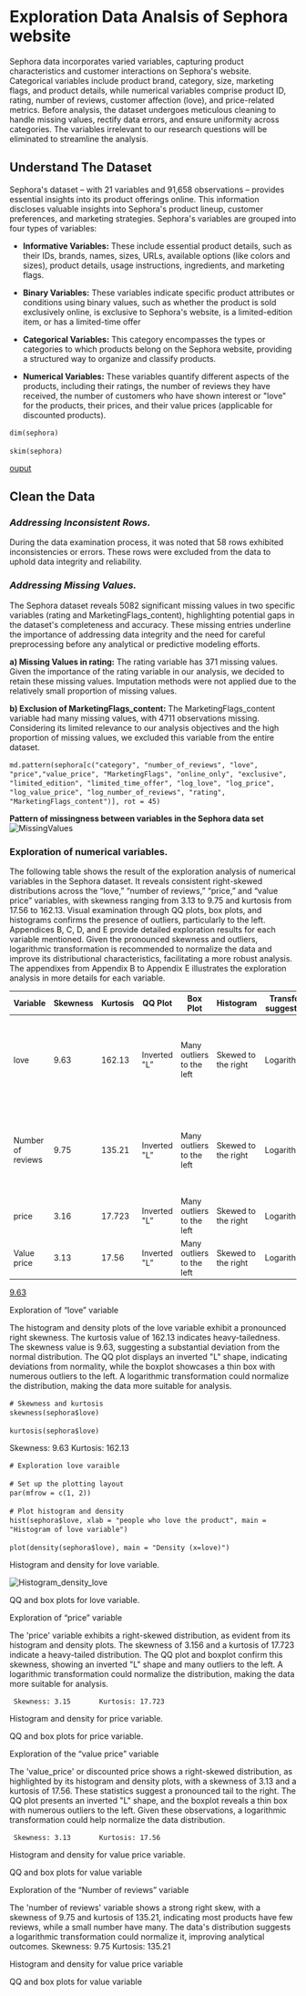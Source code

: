 # Exploration Data Analsis of Sephora website

Sephora data incorporates varied variables, capturing product characteristics and customer interactions on Sephora's website. Categorical variables include product brand, category, size, marketing flags, and product details, while numerical variables comprise product ID, rating, number of reviews, customer affection (love), and price-related metrics. Before analysis, the dataset undergoes meticulous cleaning to handle missing values, rectify data errors, and ensure uniformity across categories. The variables irrelevant to our research questions will be eliminated to streamline the analysis. 

## Understand The Dataset

Sephora's dataset – with 21 variables and 91,658 observations – provides essential insights into its product offerings online. This information discloses valuable insights into Sephora's product lineup, customer preferences, and marketing strategies. Sephora's variables are grouped into four types of variables:

-   **Informative Variables:** These include essential product details, such as their IDs, brands, names, sizes, URLs, available options (like colors and sizes), product details, usage instructions, ingredients, and marketing flags. 

-   **Binary Variables:** These variables indicate specific product attributes or conditions using binary values, such as whether the product is sold exclusively online, is exclusive to Sephora's website, is a limited-edition item, or has a limited-time offer

-   **Categorical Variables:** This category encompasses the types or categories to which products belong on the Sephora website, providing a structured way to organize and classify products.

-   **Numerical Variables:** These variables quantify different aspects of the products, including their ratings, the number of reviews they have received, the number of customers who have shown interest or "love" for the products, their prices, and their value prices (applicable for discounted products).

```{r}
dim(sephora)

skim(sephora)
```
[ouput](https://github.com/eguzmanleano30/Exploration_Data_Analisis/blob/main/EDA/ExplorationData.png)

## Clean the Data 

### _Addressing Inconsistent Rows._  

During the data examination process, it was noted that 58 rows exhibited inconsistencies or errors. These rows were excluded from the data to uphold data integrity and reliability. 

### _Addressing Missing Values._ 

The Sephora dataset reveals 5082 significant missing values in two specific variables (rating and MarketingFlags_content), highlighting potential gaps in the dataset's completeness and accuracy. These missing entries underline the importance of addressing data integrity and the need for careful preprocessing before any analytical or predictive modeling efforts. 

**a)  Missing Values in rating:** The rating variable has 371 missing values. Given the importance of the rating variable in our analysis, we decided to retain these missing values. Imputation methods were not applied due to the relatively small proportion of missing values. 

**b)  Exclusion of MarketingFlags_content:** The MarketingFlags_content variable had many missing values, with 4711 observations missing. Considering its limited relevance to our analysis objectives and the high proportion of missing values, we excluded this variable from the entire dataset. 

```{r}
md.pattern(sephora[c("category", "number_of_reviews", "love", "price","value_price", "MarketingFlags", "online_only", "exclusive", "limited_edition", "limited_time_offer", "log_love", "log_price", "log_value_price", "log_number_of_reviews", "rating", "MarketingFlags_content")], rot = 45)
```

**Pattern of missingness between variables in the Sephora data set**
![MissingValues](https://github.com/eguzmanleano30/Exploration_Data_Analisis/assets/172155030/5a49fd44-792e-403f-bb60-360ed5804c0d)


### Exploration of numerical variables.  

The following table shows the result of the exploration analysis of numerical variables in the Sephora dataset. It reveals consistent right-skewed distributions across the “love,” “number of reviews,” “price,” and “value price” variables, with skewness ranging from 3.13 to 9.75 and kurtosis from 17.56 to 162.13. Visual examination through QQ plots, box plots, and histograms confirms the presence of outliers, particularly to the left. Appendices B, C, D, and E provide detailed exploration results for each variable mentioned. Given the pronounced skewness and outliers, logarithmic transformation is recommended to normalize the data and improve its distributional characteristics, facilitating a more robust analysis. The appendixes from Appendix B to Appendix E illustrates the exploration analysis in more details for each variable. 





| Variable          | Skewness | Kurtosis | QQ Plot      | Box Plot                  | Histogram           | Transfor. suggestion | Output and code   |
| ----------------- | -------- | -------- | ------------ | ------------------------- | ------------------- | -------------------- |------------------ |
| love              | 9.63     | 162.13   | Inverted "L” | Many outliers to the left | Skewed to the right | Logarithmic          | ![Appendice B](EDA/PDF/exploration_love_variable.pdf)   |
| Number of reviews | 9.75     | 135.21   | Inverted "L” | Many outliers to the left | Skewed to the right | Logarithmic          | ![Appendice C](EDA/PDF/exploration_price_variable.pdf)   |
| price             | 3.16     | 17.723   | Inverted "L” | Many outliers to the left | Skewed to the right | Logarithmic          |   Appendice D   |
| Value price       | 3.13     | 17.56    | Inverted "L” | Many outliers to the left | Skewed to the right | Logarithmic          |   Appendice E   |



[9.63](Skewness:-9.63)


 
Exploration of “love” variable 

The histogram and density plots of the love variable exhibit a pronounced right skewness. The kurtosis value of 162.13 indicates heavy-tailedness. The skewness value is 9.63, suggesting a substantial deviation from the normal distribution. The QQ plot displays an inverted "L" shape, indicating deviations from normality, while the boxplot showcases a thin box with numerous outliers to the left. A logarithmic transformation could normalize the distribution, making the data more suitable for analysis. 

```{r}
# Skewness and kurtosis
skewness(sephora$love)

kurtosis(sephora$love)
```


Skewness: 9.63       Kurtosis: 162.13 

 ```{r}
# Exploration love varaible

# Set up the plotting layout
par(mfrow = c(1, 2))

# Plot histogram and density
hist(sephora$love, xlab = "people who love the product", main = "Histogram of love variable")

plot(density(sephora$love), main = "Density (x=love)")

```
Histogram and density for love variable. 

 ![Histogram_density_love](https://github.com/eguzmanleano30/Exploration_Data_Analisis/assets/172155030/7747b594-a7c4-4059-ac68-ed20cabeba1f)


 

 
QQ and box plots for love variable. 


 

 
Exploration of “price” variable 

The 'price' variable exhibits a right-skewed distribution, as evident from its histogram and density plots. The skewness of 3.156 and a kurtosis of 17.723 indicate a heavy-tailed distribution. The QQ plot and boxplot confirm this skewness, showing an inverted "L" shape and many outliers to the left. A logarithmic transformation could normalize the distribution, making the data more suitable for analysis. 

     Skewness: 3.15       Kurtosis: 17.723 

 
Histogram and density for price variable. 

 

  

 

 
QQ and box plots for price variable. 


 

 
Exploration of the “value price” variable 

The 'value_price' or discounted price shows a right-skewed distribution, as highlighted by its histogram and density plots, with a skewness of 3.13 and a kurtosis of 17.56. These statistics suggest a pronounced tail to the right. The QQ plot presents an inverted "L" shape, and the boxplot reveals a thin box with numerous outliers to the left. Given these observations, a logarithmic transformation could help normalize the data distribution. 

     Skewness: 3.13       Kurtosis: 17.56 

 
Histogram and density for value price variable. 

 

 

 

 

 
QQ and box plots for value variable 

 

 

 

 
Exploration of the “Number of reviews” variable 

The 'number of reviews' variable shows a strong right skew, with a skewness of 9.75 and kurtosis of 135.21, indicating most products have few reviews, while a small number have many. The data's distribution suggests a logarithmic transformation could normalize it, improving analytical outcomes. 
    Skewness: 9.75       Kurtosis: 135.21 

 
Histogram and density for value price variable 

 

 

 
QQ and box plots for value variable 

 

 

 












